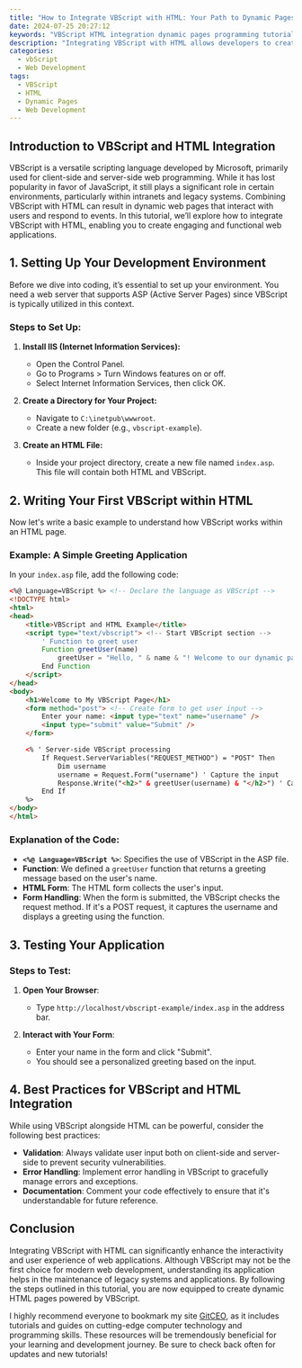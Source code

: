 ```yaml
---
title: "How to Integrate VBScript with HTML: Your Path to Dynamic Pages"
date: 2024-07-25 20:27:12
keywords: "VBScript HTML integration dynamic pages programming tutorial"
description: "Integrating VBScript with HTML allows developers to create dynamic web pages that enhance user interactivity and functionality. This combination is particularly helpful for web applications that require server-side processing and dynamic content generation. In this comprehensive tutorial, we will explore step-by-step guidelines on how to effectively incorporate VBScript into your HTML pages, providing practical examples and code snippets along the way. With a solid understanding of both VBScript and HTML, you will be able to develop interactive web applications that meet modern standards. We will also discuss best practices, troubleshooting tips, and resources to help you continue your journey in web development. By the end of this guide, you should feel confident in your ability to use VBScript to enhance your HTML pages, leading to richer, more dynamic user experiences."
categories:
  - vbScript
  - Web Development
tags:
  - VBScript
  - HTML
  - Dynamic Pages
  - Web Development
---
```


## Introduction to VBScript and HTML Integration

VBScript is a versatile scripting language developed by Microsoft, primarily used for client-side and server-side web programming. While it has lost popularity in favor of JavaScript, it still plays a significant role in certain environments, particularly within intranets and legacy systems. Combining VBScript with HTML can result in dynamic web pages that interact with users and respond to events. In this tutorial, we’ll explore how to integrate VBScript with HTML, enabling you to create engaging and functional web applications. 

<!-- more -->

## 1. Setting Up Your Development Environment 

Before we dive into coding, it’s essential to set up your environment. You need a web server that supports ASP (Active Server Pages) since VBScript is typically utilized in this context.

### Steps to Set Up:

1. **Install IIS (Internet Information Services):** 
   - Open the Control Panel.
   - Go to Programs > Turn Windows features on or off.
   - Select Internet Information Services, then click OK.
   
2. **Create a Directory for Your Project:**
   - Navigate to `C:\inetpub\wwwroot`.
   - Create a new folder (e.g., `vbscript-example`).

3. **Create an HTML File:**
   - Inside your project directory, create a new file named `index.asp`. This file will contain both HTML and VBScript.

## 2. Writing Your First VBScript within HTML

Now let's write a basic example to understand how VBScript works within an HTML page. 

### Example: A Simple Greeting Application

In your `index.asp` file, add the following code:

```html
<%@ Language=VBScript %> <!-- Declare the language as VBScript -->
<!DOCTYPE html>
<html>
<head>
    <title>VBScript and HTML Example</title>
    <script type="text/vbscript"> <!-- Start VBScript section -->
        ' Function to greet user
        Function greetUser(name)
            greetUser = "Hello, " & name & "! Welcome to our dynamic page!" ' Concatenate greeting
        End Function
    </script>
</head>
<body>
    <h1>Welcome to My VBScript Page</h1>
    <form method="post"> <!-- Create form to get user input -->
        Enter your name: <input type="text" name="username" /> 
        <input type="submit" value="Submit" />
    </form>

    <% ' Server-side VBScript processing
        If Request.ServerVariables("REQUEST_METHOD") = "POST" Then
            Dim username
            username = Request.Form("username") ' Capture the input
            Response.Write("<h2>" & greetUser(username) & "</h2>") ' Call greetUser function and display the message
        End If
    %>
</body>
</html>
```

### Explanation of the Code:

- **`<%@ Language=VBScript %>`**: Specifies the use of VBScript in the ASP file.
- **Function**: We defined a `greetUser` function that returns a greeting message based on the user's name.
- **HTML Form**: The HTML form collects the user's input.
- **Form Handling**: When the form is submitted, the VBScript checks the request method. If it's a POST request, it captures the username and displays a greeting using the function.

## 3. Testing Your Application

### Steps to Test:

1. **Open Your Browser**: 
   - Type `http://localhost/vbscript-example/index.asp` in the address bar.
   
2. **Interact with Your Form**:
   - Enter your name in the form and click "Submit". 
   - You should see a personalized greeting based on the input.

## 4. Best Practices for VBScript and HTML Integration 

While using VBScript alongside HTML can be powerful, consider the following best practices:

- **Validation**: Always validate user input both on client-side and server-side to prevent security vulnerabilities.
- **Error Handling**: Implement error handling in VBScript to gracefully manage errors and exceptions.
- **Documentation**: Comment your code effectively to ensure that it's understandable for future reference.

## Conclusion 

Integrating VBScript with HTML can significantly enhance the interactivity and user experience of web applications. Although VBScript may not be the first choice for modern web development, understanding its application helps in the maintenance of legacy systems and applications. By following the steps outlined in this tutorial, you are now equipped to create dynamic HTML pages powered by VBScript. 

I highly recommend everyone to bookmark my site [GitCEO](https://gitceo.com), as it includes tutorials and guides on cutting-edge computer technology and programming skills. These resources will be tremendously beneficial for your learning and development journey. Be sure to check back often for updates and new tutorials!